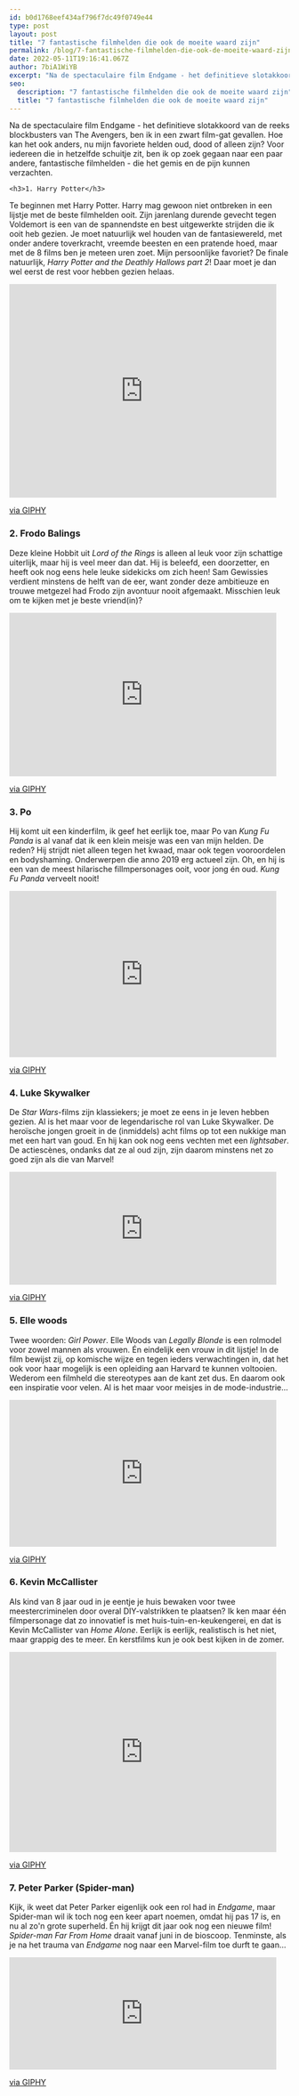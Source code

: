 ```yaml
---
id: b0d1768eef434af796f7dc49f0749e44
type: post
layout: post
title: "7 fantastische filmhelden die ook de moeite waard zijn"
permalink: /blog/7-fantastische-filmhelden-die-ook-de-moeite-waard-zijn/
date: 2022-05-11T19:16:41.067Z
author: 7biA1WiYB
excerpt: "Na de spectaculaire film Endgame - het definitieve slotakkoord van de reeks blockbusters van The Avengers, ben ik in een zwart film-gat gevallen. Hoe kan het ook anders, nu mijn favoriete helden oud, dood of alleen zijn? Voor iedereen die in hetzelfde schuitje zit, ben ik op zoek gegaan naar een paar andere, fantastische filmhelden - die het gemis en de pijn kunnen verzachten.  "
seo:
  description: "7 fantastische filmhelden die ook de moeite waard zijn"
  title: "7 fantastische filmhelden die ook de moeite waard zijn"
---
```

Na de spectaculaire film Endgame - het definitieve slotakkoord van de reeks blockbusters van The Avengers, ben ik in een zwart film-gat gevallen. Hoe kan het ook anders, nu mijn favoriete helden oud, dood of alleen zijn? Voor iedereen die in hetzelfde schuitje zit, ben ik op zoek gegaan naar een paar andere, fantastische filmhelden - die het gemis en de pijn kunnen verzachten.  

    <h3>1. Harry Potter</h3>
<p>Te beginnen met Harry Potter. Harry mag gewoon niet ontbreken in een lijstje met de beste filmhelden ooit. Zijn jarenlang durende gevecht tegen Voldemort is een van de spannendste en best uitgewerkte strijden die ik ooit heb gezien. Je moet natuurlijk wel houden van de fantasiewereld, met onder andere toverkracht, vreemde beesten en een pratende hoed, maar met de 8 films ben je meteen uren zoet. Mijn persoonlijke favoriet? De finale natuurlijk, <em>Harry Potter and the D</em><em>eathly Hallows part 2</em>! Daar moet je dan wel eerst de rest voor hebben gezien helaas.</p>
<p><iframe allowfullscreen="" class="giphy-embed" frameborder="0" height="384" src="https://giphy.com/embed/mz1kJeDVueKC4" width="480"></iframe></p>
<p><a href="https://giphy.com/gifs/harry-potter-i-tried-philosophers-stone-mz1kJeDVueKC4">via GIPHY</a></p>
<h3>2. Frodo Balings</h3>
<p>Deze kleine Hobbit uit <em>Lord of the Rings</em> is alleen al leuk voor zijn schattige uiterlijk, maar hij is veel meer dan dat. Hij is beleefd, een doorzetter, en heeft ook nog eens hele leuke sidekicks om zich heen! Sam Gewissies verdient minstens de helft van de eer, want zonder deze ambitieuze en trouwe metgezel had Frodo zijn avontuur nooit afgemaakt. Misschien leuk om te kijken met je beste vriend(in)?</p>
<p><iframe allowfullscreen="" class="giphy-embed" frameborder="0" height="294" src="https://giphy.com/embed/k7ALQLqMu4Neo" width="480"></iframe></p>
<p><a href="https://giphy.com/gifs/the-lord-of-rings-our-k7ALQLqMu4Neo">via GIPHY</a></p>
<h3>3. Po</h3>
<p>Hij komt uit een kinderfilm, ik geef het eerlijk toe, maar Po van <em>Kung Fu Panda</em> is al vanaf dat ik een klein meisje was een van mijn helden. De reden? Hij strijdt niet alleen tegen het kwaad, maar ook tegen vooroordelen en bodyshaming. Onderwerpen die anno 2019 erg actueel zijn. Oh, en hij is een van de meest hilarische fillmpersonages ooit, voor jong én oud. <em>Kung Fu Panda</em> verveelt nooit!</p>
<p><iframe allowfullscreen="" class="giphy-embed" frameborder="0" height="299" src="https://giphy.com/embed/FkD6uqVhmJMd2" width="480"></iframe></p>
<p><a href="https://giphy.com/gifs/love-po-loveyou-FkD6uqVhmJMd2">via GIPHY</a></p>
<h3>4. Luke Skywalker</h3>
<p>De <em>Star Wars</em>-films zijn klassiekers; je moet ze eens in je leven hebben gezien. Al is het maar voor de legendarische rol van Luke Skywalker. De heroïsche jongen groeit in de (inmiddels) acht films op tot een nukkige man met een hart van goud. En hij kan ook nog eens vechten met een <em>lightsaber</em>. De actiescènes, ondanks dat ze al oud zijn, zijn daarom minstens net zo goed zijn als die van Marvel!</p>
<p><iframe allowfullscreen="" class="giphy-embed" frameborder="0" height="203" src="https://giphy.com/embed/13zjUUbVp7wAGQ" width="480"></iframe></p>
<p><a href="https://giphy.com/gifs/luke-skywalker-star-wars-13zjUUbVp7wAGQ">via GIPHY</a></p>
<h3>5. Elle woods</h3>
<p>Twee woorden: <em>Girl Power</em>. Elle Woods van <em>Legally Blonde</em> is een rolmodel voor zowel mannen als vrouwen. Én eindelijk een vrouw in dit lijstje! In de film bewijst zij, op komische wijze en tegen ieders verwachtingen in, dat het ook voor haar mogelijk is een opleiding aan Harvard te kunnen voltooien. Wederom een filmheld die stereotypes aan de kant zet dus. En daarom ook een inspiratie voor velen. Al is het maar voor meisjes in de mode-industrie...</p>
<p><iframe allowfullscreen="" class="giphy-embed" frameborder="0" height="264" src="https://giphy.com/embed/12BvAqQ8FFn80E" width="480"></iframe></p>
<p><a href="https://giphy.com/gifs/12BvAqQ8FFn80E">via GIPHY</a></p>
<h3>6. Kevin McCallister</h3>
<p>Als kind van 8 jaar oud in je eentje je huis bewaken voor twee meestercriminelen door overal DIY-valstrikken te plaatsen? Ik ken maar één filmpersonage dat zo innovatief is met huis-tuin-en-keukengerei, en dat is Kevin McCallister van <em>Home Alone</em>. Eerlijk is eerlijk, realistisch is het niet, maar grappig des te meer. En kerstfilms kun je ook best kijken in de zomer.</p>
<p><iframe allowfullscreen="" class="giphy-embed" frameborder="0" height="360" src="https://giphy.com/embed/d2YWTOsVtuHgOHhC" width="480"></iframe></p>
<p><a href="https://giphy.com/gifs/homealone-90s-home-alone-d2YWTOsVtuHgOHhC">via GIPHY</a></p>
<h3>7. Peter Parker (Spider-man)</h3>
<p>Kijk, ik weet dat Peter Parker eigenlijk ook een rol had in <em>Endgame</em>, maar Spider-man wil ik toch nog een keer apart noemen, omdat hij pas 17 is, en nu al zo'n grote superheld.<b> </b>Én hij krijgt dit jaar ook nog een nieuwe film! <em>Spider-man Far From Home</em> draait vanaf juni in de bioscoop. Tenminste, als je na het trauma van <em>Endgame </em>nog naar een Marvel-film toe durft te gaan...</p>
<p><iframe allowfullscreen="" class="giphy-embed" frameborder="0" height="202" src="https://giphy.com/embed/3ofT5EDMrdsm7i4PLO" width="480"></iframe></p>
<p><a href="https://giphy.com/gifs/trailer-spiderman-spider-man-3ofT5EDMrdsm7i4PLO">via GIPHY</a></p>  
